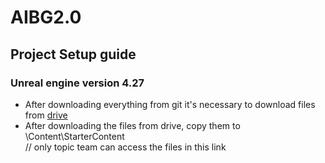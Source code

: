 # AIBG2.0 

## Project Setup guide
### Unreal engine version 4.27
- After downloading everything from git it's necessary to download files from [drive](https://drive.google.com/drive/folders/1b6HZDFG8P7ju4Kz_BG9hTn1PtZ20aZXh?usp=sharing)
- After downloading the files from drive, copy them to \Content\StarterContent\
// only topic team can access the files in this link
